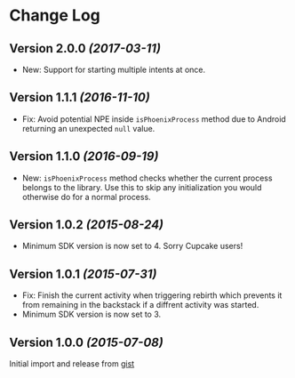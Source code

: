 Change Log
==========

Version 2.0.0 *(2017-03-11)*
----------------------------

 * New: Support for starting multiple intents at once.


Version 1.1.1 *(2016-11-10)*
----------------------------

 * Fix: Avoid potential NPE inside `isPhoenixProcess` method due to Android returning an unexpected
   `null` value.


Version 1.1.0 *(2016-09-19)*
----------------------------

 * New: `isPhoenixProcess` method checks whether the current process belongs to the library. Use this
   to skip any initialization you would otherwise do for a normal process.


Version 1.0.2 *(2015-08-24)*
----------------------------

 * Minimum SDK version is now set to 4. Sorry Cupcake users!


Version 1.0.1 *(2015-07-31)*
----------------------------

 * Fix: Finish the current activity when triggering rebirth which prevents it from remaining in the
   backstack if a diffrent activity was started.
 * Minimum SDK version is now set to 3.


Version 1.0.0 *(2015-07-08)*
----------------------------

Initial import and release from [gist](https://gist.github.com/JakeWharton/9404647aa6a2b2818d22)
